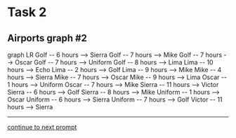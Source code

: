 # Task 2
## Airports graph #2

<div></div>
<div class="mermaid-access">
graph LR
  Golf -- 6 hours --> Sierra
  Golf -- 7 hours --> Mike
  Golf -- 7 hours --> Oscar
  Golf -- 7 hours --> Uniform
  Golf -- 8 hours --> Lima
  Lima -- 10 hours --> Echo
  Lima -- 2 hours --> Golf
  Lima -- 9 hours --> Mike
  Mike -- 4 hours --> Sierra
  Mike -- 7 hours --> Oscar
  Mike -- 9 hours --> Lima
  Oscar -- 1 hours --> Uniform
  Oscar -- 7 hours --> Mike
  Sierra -- 11 hours --> Victor
  Sierra -- 6 hours --> Golf
  Sierra -- 8 hours --> Mike
  Uniform -- 1 hours --> Oscar
  Uniform -- 6 hours --> Sierra
  Uniform -- 7 hours --> Golf
  Victor -- 11 hours --> Sierra
</div>

---

[continue to next prompt](./task3prompt.html)

<!-- Required scripts for MermaidAccess -->
<script src="https://combinatronics.com/mermaid-js/mermaid/release/8.8.4/dist/mermaid.min.js"></script>
<script src="mermaid-access-elm.js"></script>
<script src="mermaid-access.js"></script>
<script>
mermaidAccess.go(mermaidAccess.viewerMode, mermaidAccess.displayAccessibleOnly)
</script>
    